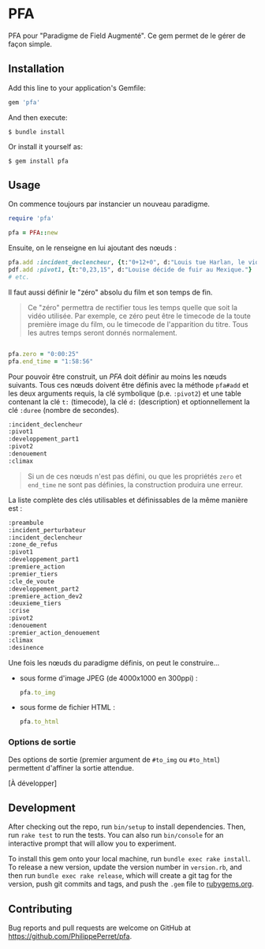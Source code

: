 # PFA

PFA pour "Paradigme de Field Augmenté". Ce gem permet de le gérer de façon simple.

## Installation

Add this line to your application's Gemfile:

```ruby
gem 'pfa'
```

And then execute:

    $ bundle install

Or install it yourself as:

    $ gem install pfa

## Usage

On commence toujours par instancier un nouveau paradigme.

~~~ruby
require 'pfa'

pfa = PFA::new
~~~

Ensuite, on le renseigne en lui ajoutant des nœuds :

~~~ruby
pfa.add :incident_declencheur, {t:"0+12+0", d:"Louis tue Harlan, le violeur de Selma"}
pdf.add :pivot1, {t:"0,23,15", d:"Louise décide de fuir au Mexique."}
# etc.
~~~

Il faut aussi définir le "zéro" absolu du film et son temps de fin.

> Ce "zéro" permettra de rectifier tous les temps quelle que soit la vidéo utilisée. Par exemple, ce zéro peut être le timecode de la toute première image du film, ou le timecode de l'apparition du titre.
> Tous les autres temps seront donnés normalement.

~~~ruby

pfa.zero = "0:00:25"
pfa.end_time = "1:58:56"

~~~

Pour pouvoir être construit, un *PFA* doit définir au moins les nœuds suivants. Tous ces nœuds doivent être définis avec la méthode `pfa#add` et les deux arguments requis, la clé symbolique (p.e. `:pivot2`) et une table contenant la clé `t:` (timecode), la clé `d:` (description) et optionnellement la clé `:duree` (nombre de secondes).

~~~bash
:incident_declencheur
:pivot1
:developpement_part1
:pivot2
:denouement
:climax
~~~

> Si un de ces nœuds n'est pas défini, ou que les propriétés `zero` et `end_time` ne sont pas définies, la construction produira une erreur.

La liste complète des clés utilisables et définissables de la même manière est :

~~~bash
:preambule
:incident_perturbateur
:incident_declencheur
:zone_de_refus
:pivot1
:developpement_part1
:premiere_action
:premier_tiers
:cle_de_voute
:developpement_part2
:premiere_action_dev2
:deuxieme_tiers
:crise
:pivot2
:denouement
:premier_action_denouement
:climax
:desinence
~~~

Une fois les nœuds du paradigme définis, on peut le construire…

* sous forme d'image JPEG (de 4000x1000 en 300ppi) :
  
  ~~~ruby
  pfa.to_img
  ~~~

* sous forme de fichier HTML :

  ~~~ruby
  pfa.to_html
  ~~~

### Options de sortie

Des options de sortie (premier argument de  `#to_img` ou `#to_html`) permettent d'affiner la sortie attendue.

\[À développer]

## Development

After checking out the repo, run `bin/setup` to install dependencies. Then, run `rake test` to run the tests. You can also run `bin/console` for an interactive prompt that will allow you to experiment.

To install this gem onto your local machine, run `bundle exec rake install`. To release a new version, update the version number in `version.rb`, and then run `bundle exec rake release`, which will create a git tag for the version, push git commits and tags, and push the `.gem` file to [rubygems.org](https://rubygems.org).

## Contributing

Bug reports and pull requests are welcome on GitHub at https://github.com/PhilippePerret/pfa.


